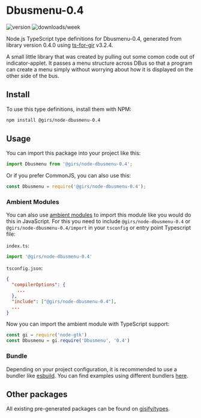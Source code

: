 
# Dbusmenu-0.4

![version](https://img.shields.io/npm/v/@girs/node-dbusmenu-0.4)
![downloads/week](https://img.shields.io/npm/dw/@girs/node-dbusmenu-0.4)


Node.js TypeScript type definitions for Dbusmenu-0.4, generated from library version 0.4.0 using [ts-for-gir](https://github.com/gjsify/ts-for-gir) v3.2.4.

A small little library that was created by pulling out some comon code out of indicator-applet. It passes a menu structure across DBus so that a program can create a menu simply without worrying about how it is displayed on the other side of the bus.

## Install

To use this type definitions, install them with NPM:
```bash
npm install @girs/node-dbusmenu-0.4
```

## Usage

You can import this package into your project like this:
```ts
import Dbusmenu from '@girs/node-dbusmenu-0.4';
```

Or if you prefer CommonJS, you can also use this:
```ts
const Dbusmenu = require('@girs/node-dbusmenu-0.4');
```

### Ambient Modules

You can also use [ambient modules](https://github.com/gjsify/ts-for-gir/tree/main/packages/cli#ambient-modules) to import this module like you would do this in JavaScript.
For this you need to include `@girs/node-dbusmenu-0.4` or `@girs/node-dbusmenu-0.4/import` in your `tsconfig` or entry point Typescript file:

`index.ts`:
```ts
import '@girs/node-dbusmenu-0.4'
```

`tsconfig.json`:
```json
{
  "compilerOptions": {
    ...
  },
  "include": ["@girs/node-dbusmenu-0.4"],
  ...
}
```

Now you can import the ambient module with TypeScript support: 

```ts
const gi = require('node-gtk')
const Dbusmenu = gi.require('Dbusmenu', '0.4')
```


### Bundle

Depending on your project configuration, it is recommended to use a bundler like [esbuild](https://esbuild.github.io/). You can find examples using different bundlers [here](https://github.com/gjsify/ts-for-gir/tree/main/examples).

## Other packages

All existing pre-generated packages can be found on [gjsify/types](https://github.com/gjsify/types).

